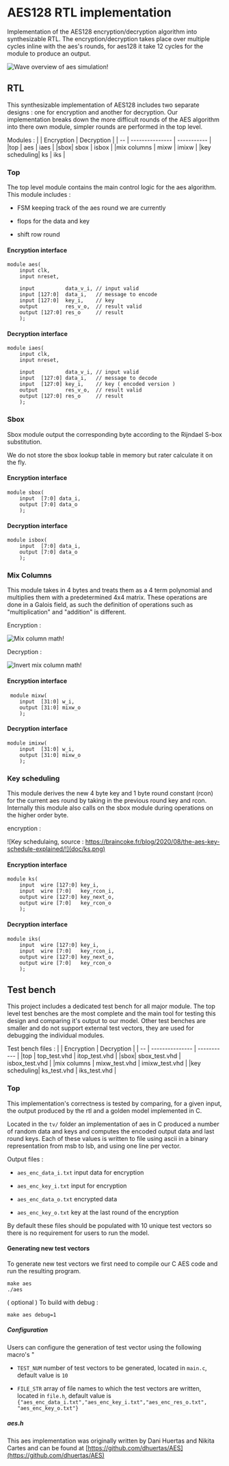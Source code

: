 # AES128 RTL implementation

Implementation of the AES128 encryption/decryption algorithm into synthesizable RTL.
The encryption/decryption takes place over multiple cycles inline with the aes's rounds, for
aes128 it take 12 cycles for the module to produce an output.

![Wave overview of aes simulation!](/doc/enc.png)

## RTL

This synthesizable implementation of AES128 includes two separate designs : one for encryption and another for decryption.
Our implementation breaks down the more difficult rounds of the AES algorithm into there own module, simpler rounds are
performed in the top level. 

Modules :
|    | Encryption      | Decryption |
| -- | --------------- | ----------- |
|top | aes       | iaes    |
|sbox| sbox  | isbox      |
|mix columns | mixw  | imixw      |
|key scheduling| ks  | iks  |


### Top 

The top level module contains the main control logic for the aes algorithm.
This module includes :

- FSM keeping track of the aes round we are currently

- flops for the data and key

- shift row round 


#### Encryption interface

```
module aes(
	input clk,
	input nreset,
	
	input          data_v_i, // input valid
	input [127:0]  data_i,   // message to encode
	input [127:0]  key_i,    // key
	output         res_v_o,  // result valid
	output [127:0] res_o     // result
	);
``` 

#### Decryption interface
```
module iaes(
	input clk,
	input nreset,
	 
	input          data_v_i, // input valid
	input  [127:0] data_i,	 // message to decode
	input  [127:0] key_i,    // key ( encoded version )
	output         res_v_o,  // result valid
	output [127:0] res_o     // result
	);
```

### Sbox

Sbox module output the corresponding byte according to the Rijndael S-box substitution.

We do not store the sbox lookup table in memory but rater calculate it on the fly.
 
#### Encryption interface
```
module sbox(
    input  [7:0] data_i,
    output [7:0] data_o
    );
```
#### Decryption interface
```
module isbox(
    input  [7:0] data_i,
    output [7:0] data_o
    );
```

### Mix Columns

This module takes in 4 bytes and treats them as a 4 term polynomial and multiplies them with a predetermined 4x4 matrix.
These operations are done in a Galois field, as such the definition of operations such as "multiplication" and "addition"
is different.

Encryption :

![Mix column math!](/doc/mixw.png)

Decryption :

![Invert mix column math!](/doc/imixw.png)

#### Encryption interface
```
 module mixw(
	input  [31:0] w_i,
	output [31:0] mixw_o
	);
```

#### Decryption interface
```
module imixw(
	input  [31:0] w_i,
	output [31:0] mixw_o
	);
```

### Key scheduling 

This module derives the new 4 byte key and 1 byte round constant (rcon) for the current aes round by taking in the previous round key and rcon. 
Internally this module also calls on the sbox module during operations on the higher order byte.

encryption : 

![Key schedulaing, source : https://braincoke.fr/blog/2020/08/the-aes-key-schedule-explained/!](doc/ks.png)

#### Encryption interface
```
module ks(
	input  wire [127:0] key_i,
	input  wire [7:0]   key_rcon_i,
	output wire [127:0] key_next_o,
	output wire [7:0]   key_rcon_o
	);
```
#### Decryption interface
```
module iks(
	input  wire [127:0] key_i,
	input  wire [7:0]   key_rcon_i,
	output wire [127:0] key_next_o,
	output wire [7:0]   key_rcon_o
	);
```

## Test bench

This project includes a dedicated test bench for all major module. 
The top level test benches are the most complete and the main tool for testing this design and comparing it's output to our model.
Other test benches are smaller and do not support external test vectors, they are used for debugging the
individual modules.

Test bench files :
|    | Encryption      | Decryption |
| -- | --------------- | ----------- |
|top | top\_test.vhd   | itop\_test.vhd  |
|sbox| sbox\_test.vhd  | isbox\_test.vhd      |
|mix columns | mixw\_test.vhd  | imixw\_test.vhd      |
|key scheduling| ks\_test.vhd  | iks\_test.vhd  |


### Top 

This implementation's correctness is tested by comparing, for a given input, the output produced
by the rtl and a golden model implemented in C. 

Located in the `tv/` folder an implementation of aes in C produced a number of random data and keys and 
computes the encoded output data and last round keys. Each of these values is written to file using ascii
in a binary representation from msb to lsb, and using one line per vector. 

Output files :

- `aes_enc_data_i.txt` input data for encryption

- `aes_enc_key_i.txt` input for encryption

- `aes_enc_data_o.txt` encrypted data

- `aes_enc_key_o.txt` key at the last round of the encryption

By default these files should be populated with 10 unique test vectors so
there is no requirement for users to run the model.

#### Generating new test vectors

To generate new test vectors we first need to compile our C AES code and run the resulting program.

```
make aes
./aes
```

( optional ) To build with debug :
```
make aes debug=1
```

##### Configuration 

Users can configure the generation of test vector using the following macro's "

- `TEST_NUM`  number of test vectors to be generated, located in `main.c`, default value is `10`

- `FILE_STR` array of file names to which the test vectors are written, located in `file.h`, default value is `{"aes_enc_data_i.txt","aes_enc_key_i.txt","aes_enc_res_o.txt", "aes_enc_key_o.txt"}`

##### aes.h

This aes implementation was originally written by Dani Huertas and Nikita Cartes and
can be found at [https://github.com/dhuertas/AES](https://github.com/dhuertas/AES) 
